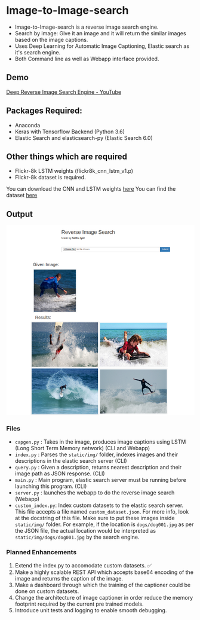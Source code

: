 # Image-to-Image-search
* Image-to-Image-search is a reverse image search engine. 
* Search by image: Give it an image and it will return the similar images based on the image captions.
* Uses Deep Learning for Automatic Image Captioning, Elastic search as it's search engine.
* Both Command line as well as Webapp interface provided.

## Demo
[Deep Reverse Image Search Engine - YouTube](https://www.youtube.com/watch?v=xNUL2IHl4tQ)


## Packages Required:
* Anaconda
* Keras with Tensorflow Backend (Python 3.6)
* Elastic Search and elasticsearch-py (Elastic Search 6.0)

## Other things which are required
* Flickr-8k LSTM weights (flickr8k\_cnn\_lstm\_v1.p)
* Flickr-8k dataset is required.

You can download the CNN and LSTM weights [here](https://pan.baidu.com/s/1dEA0sXb)
You can find the dataset [here](https://forms.illinois.edu/sec/1713398)
## Output
<img src="webapp.png">

### Files
* `capgen.py` : Takes in the image, produces image captions using LSTM (Long Short Term Memory network) (CLI and Webapp)
* `index.py` : Parses the `static/img/` folder, indexes images and their descriptions in the elastic search server (CLI)
* `query.py` : Given a description, returns nearest description and their image path as JSON response. (CLI)
* `main.py` : Main program, elastic search server must be running before launching this program. (CLI)
* `server.py` : launches the webapp to do the reverse image search (Webapp)
* `custom_index.py`: Index custom datasets to the elastic search server. This file accepts a file named `custom_dataset.json`. For more info, look at the docstring of this file.
Make sure to put these images inside `static/img/` folder. For example, if the location is `dogs/dog001.jpg` as per the JSON file, the actual location would be interpreted as `static/img/dogs/dog001.jpg` by the search engine. 

### Planned Enhancements
1. Extend the index.py to accomodate custom datasets. :white_check_mark:
2. Make a highly scalable REST API which accepts base64 encoding of the image and returns the caption of the image.
3. Make a dashboard through which the training of the captioner could be done on custom datasets.
4. Change the architecture of image captioner in order reduce the memory footprint required by the current pre trained models. 
5. Introduce unit tests and logging to enable smooth debugging.

